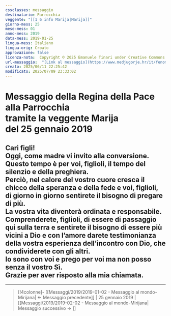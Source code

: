 ```yaml
---
cssclasses: messaggio
destinatario: Parrocchia
veggente: "[[1 6 info Marija|Marija]]"
giorno-mess: 25
mese-mess: 01
anno-mess: 2019
data-mess: 2019-01-25
lingua-mess: Italiano
lingua-orig: Croato
approvazione: false
licenza-nota:  Copyright © 2025 Emanuele Tinari under Creative Commons BY-NC-SA 4.0 https://creativecommons.org/licenses/by-nc-sa/4.0/
url-messaggio:  "[Link al messaggio](https://www.medjugorje.hr/it/fenomeno-di-medjugorje/messaggi-della-madonna/?datum=2019-1-25)"
creato: 2025/06/11 22:25:42
modificato: 2025/07/09 23:33:02
---
```


# Messaggio della Regina della Pace<br>alla Parrocchia<br>tramite la veggente Marija<br>del 25 gennaio 2019

## Cari figli!<br>Oggi, come madre vi invito alla conversione.<br>Questo tempo è per voi, figlioli, il tempo del silenzio e della preghiera.<br>Perciò, nel calore del vostro cuore cresca il chicco della speranza e della fede e voi, figlioli, di giorno in giorno sentirete il bisogno di pregare di più.<br>La vostra vita diventerà ordinata e responsabile.<br>Comprenderete, figlioli, di essere di passaggio qui sulla terra e sentirete il bisogno di essere più vicini a Dio e con l’amore darete testimonianza della vostra esperienza dell’incontro con Dio, che condividerete con gli altri.<br>Io sono con voi e prego per voi ma non posso senza il vostro Sì.<br>Grazie per aver risposto alla mia chiamata.

***

> [!4colonne]- [[Messaggi/2019/2019-01-02 - Messaggio al mondo-Mirijana| ← Messaggio precedente]] | 25 gennaio 2019 | [[Messaggi/2019/2019-02-02 - Messaggio al mondo-Mirijana| Messaggio successivo → ]]
